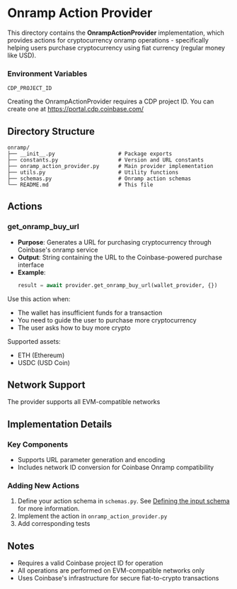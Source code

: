# Onramp Action Provider

This directory contains the **OnrampActionProvider** implementation, which provides actions for cryptocurrency onramp operations - specifically helping users purchase cryptocurrency using fiat currency (regular money like USD).

### Environment Variables
```
CDP_PROJECT_ID
```

Creating the OnrampActionProvider requires a CDP project ID. You can create one at https://portal.cdp.coinbase.com/

## Directory Structure

```
onramp/
├── __init__.py                    # Package exports
├── constants.py                   # Version and URL constants
├── onramp_action_provider.py      # Main provider implementation
├── utils.py                       # Utility functions
├── schemas.py                     # Onramp action schemas
└── README.md                      # This file
```

## Actions

### get_onramp_buy_url

- **Purpose**: Generates a URL for purchasing cryptocurrency through Coinbase's onramp service
- **Output**: String containing the URL to the Coinbase-powered purchase interface
- **Example**:
  ```python
  result = await provider.get_onramp_buy_url(wallet_provider, {})
  ```

Use this action when:
- The wallet has insufficient funds for a transaction
- You need to guide the user to purchase more cryptocurrency
- The user asks how to buy more crypto

Supported assets:
- ETH (Ethereum)
- USDC (USD Coin)

## Network Support

The provider supports all EVM-compatible networks

## Implementation Details

### Key Components
- Supports URL parameter generation and encoding
- Includes network ID conversion for Coinbase Onramp compatibility

### Adding New Actions
1. Define your action schema in `schemas.py`. See [Defining the input schema](https://github.com/coinbase/agentkit/blob/main/CONTRIBUTING-PYTHON.md#defining-the-input-schema) for more information.
2. Implement the action in `onramp_action_provider.py`
3. Add corresponding tests

## Notes

- Requires a valid Coinbase project ID for operation
- All operations are performed on EVM-compatible networks only
- Uses Coinbase's infrastructure for secure fiat-to-crypto transactions
